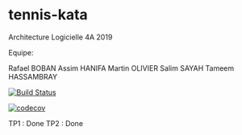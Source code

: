 # tennis-kata
Architecture Logicielle 4A 2019

Equipe:

Rafael BOBAN
Assim HANIFA
Martin OLIVIER
Salim SAYAH
Tameem HASSAMBRAY

[![Build Status](https://travis-ci.org/Assimh/supermarket-receipt.svg?branch=master)](https://travis-ci.org/Assimh/supermarket-receipt)

[![codecov](https://codecov.io/gh/Assimh/supermarket-receipt/branch/master/graph/badge.svg)](https://codecov.io/gh/Assimh/supermarket-receipt)

TP1 : Done
TP2 : Done